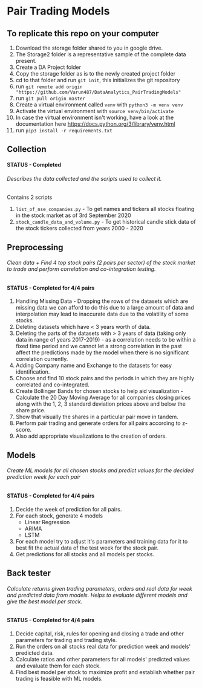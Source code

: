 # Pair Trading Models

## To replicate this repo on your computer 

1. Download the storage folder shared to you in google drive.
2. The Storage2 folder is a representative sample of the complete data present.
2. Create a DA Project folder
3. Copy the storage folder as is to the newly created project folder
3. cd to that folder and run `git init`, this initializes the git repository
4. run `git remote add origin "https://github.com/Varun487/DataAnalytics_PairTradingModels"`
5. run `git pull origin master`
6. Create a virtual environment called `venv` with `python3 -m venv venv`
7. Activate the virtual environment with `source venv/bin/activate`
8. In case the virtual environment isn't working, have a look at the documentation here https://docs.python.org/3/library/venv.html
9. run `pip3 install -r requirements.txt`

## Collection

#### STATUS - Completed

###### Describes the data collected and the scripts used to collect it.

Contains 2 scripts
1. `list_of_nse_companies.py` - To get names and tickers all stocks floating in the stock market as of 3rd September 2020
2. `stock_candle_data_and_volume.py` - To get historical candle stick data of the stock tickers collected from years 2000 - 2020

## Preprocessing

###### Clean data + Find 4 top stock pairs (2 pairs per sector) of the stock market to trade and perform correlation and co-integration testing.

#### STATUS - Completed for 4/4 pairs

1. Handling Missing Data - Dropping the rows of the datasets which are missing data we can afford to do this due to a large amount of data and interpolation may lead to inaccurate data due to the volatility of some stocks.
2. Deleting datasets which have < 3 years worth of data.
3. Deleting the parts of the datasets with > 3 years of data (taking only data in range of years 2017-2019) - as a correlation needs to be within a fixed time period and we cannot let a strong correlation in the past affect the predictions made by the model when there is no significant correlation currently.
4. Adding Company name and Exchange to the datasets for easy identification.
5. Choose and find 10 stock pairs and the periods in which they are highly correlated and co-integrated.
6. Create Bollinger Bands for chosen stocks to help aid visualization - Calculate the 20 Day Moving Average for all companies closing prices along with the 1, 2, 3 standard deviation prices above and below the share price.
7. Show that visually the shares in a particular pair move in tandem.
8. Perform pair trading and generate orders for all pairs according to z-score.
9. Also add appropriate visualizations to the creation of orders.

## Models

###### Create ML models for all chosen stocks and predict values for the decided prediction week for each pair

#### STATUS - Completed for 4/4 pairs

1. Decide the week of prediction for all pairs.
2. For each stock, generate 4 models
    * Linear Regression
    * ARIMA
    * LSTM
3. For each model try to adjust it's parameters and training data for it to best fit the actual data of the test week for the stock pair.
4. Get predictions for all stocks and all models per stocks.

## Back tester

###### Calculate returns given trading parameters, orders and real data for week and predicted data from models. Helps to evaluate different models and give the best model per stock.

#### STATUS - Completed for 4/4 pairs

1. Decide capital, risk, rules for opening and closing a trade and other parameters for trading and trading style.
2. Run the orders on all stocks real data for prediction week and models' predicted data.
3. Calculate ratios and other parameters for all models' predicted values and evaluate them for each stock.
4. Find best model per stock to maximize profit and establish whether pair trading is feasible with ML models.

